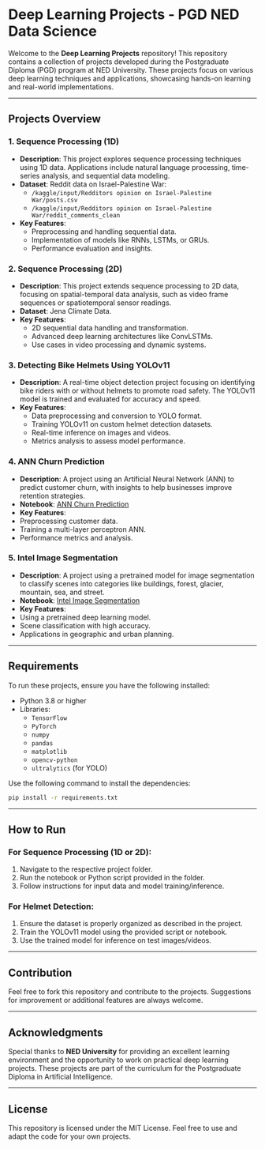 # Deep Learning Projects - PGD NED Data Science

Welcome to the **Deep Learning Projects** repository! This repository contains a collection of projects developed during the Postgraduate Diploma (PGD) program at NED University. These projects focus on various deep learning techniques and applications, showcasing hands-on learning and real-world implementations.

---

## Projects Overview

### 1. **Sequence Processing (1D)**
- **Description**: This project explores sequence processing techniques using 1D data. Applications include natural language processing, time-series analysis, and sequential data modeling.
- **Dataset**: Reddit data on Israel-Palestine War:
  - `/kaggle/input/Redditors opinion on Israel-Palestine War/posts.csv`
  - `/kaggle/input/Redditors opinion on Israel-Palestine War/reddit_comments_clean`
- **Key Features**:
  - Preprocessing and handling sequential data.
  - Implementation of models like RNNs, LSTMs, or GRUs.
  - Performance evaluation and insights.

### 2. **Sequence Processing (2D)**
- **Description**: This project extends sequence processing to 2D data, focusing on spatial-temporal data analysis, such as video frame sequences or spatiotemporal sensor readings.
- **Dataset**: Jena Climate Data.
- **Key Features**:
  - 2D sequential data handling and transformation.
  - Advanced deep learning architectures like ConvLSTMs.
  - Use cases in video processing and dynamic systems.

### 3. **Detecting Bike Helmets Using YOLOv11**
- **Description**: A real-time object detection project focusing on identifying bike riders with or without helmets to promote road safety. The YOLOv11 model is trained and evaluated for accuracy and speed.
- **Key Features**:
  - Data preprocessing and conversion to YOLO format.
  - Training YOLOv11 on custom helmet detection datasets.
  - Real-time inference on images and videos.
  - Metrics analysis to assess model performance.

### 4. **ANN Churn Prediction**
- **Description**: A project using an Artificial Neural Network (ANN) to predict customer churn, with insights to help businesses improve retention strategies.
- **Notebook**: [ANN Churn Prediction](https://github.com/MuhammadMasoodAlam/Deep-Learning/blob/main/ANN%20Churn%20Prediction.ipynb)
- **Key Features**:
- Preprocessing customer data.
- Training a multi-layer perceptron ANN.
- Performance metrics and analysis.

### 5. **Intel Image Segmentation**
- **Description**: A project using a pretrained model for image segmentation to classify scenes into categories like buildings, forest, glacier, mountain, sea, and street.
- **Notebook**: [Intel Image Segmentation](https://github.com/MuhammadMasoodAlam/Deep-Learning/blob/main/Pretrained%20model%20Image%20Segmentation.ipynb)
- **Key Features**:
- Using a pretrained deep learning model.
- Scene classification with high accuracy.
- Applications in geographic and urban planning.

---

## Requirements

To run these projects, ensure you have the following installed:

- Python 3.8 or higher
- Libraries:
  - `TensorFlow`
  - `PyTorch`
  - `numpy`
  - `pandas`
  - `matplotlib`
  - `opencv-python`
  - `ultralytics` (for YOLO)

Use the following command to install the dependencies:
```bash
pip install -r requirements.txt
```

---

## How to Run

### For Sequence Processing (1D or 2D):
1. Navigate to the respective project folder.
2. Run the notebook or Python script provided in the folder.
3. Follow instructions for input data and model training/inference.

### For Helmet Detection:
1. Ensure the dataset is properly organized as described in the project.
2. Train the YOLOv11 model using the provided script or notebook.
3. Use the trained model for inference on test images/videos.

---

## Contribution

Feel free to fork this repository and contribute to the projects. Suggestions for improvement or additional features are always welcome.

---

## Acknowledgments

Special thanks to **NED University** for providing an excellent learning environment and the opportunity to work on practical deep learning projects. These projects are part of the curriculum for the Postgraduate Diploma in Artificial Intelligence.

---

## License

This repository is licensed under the MIT License. Feel free to use and adapt the code for your own projects.
